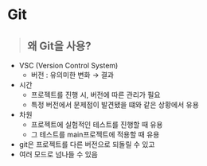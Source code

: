 # Git
> ## 왜 Git을 사용?
* VSC (Version Control System)
  * 버전 : 유의미한 변화 &rarr; 결과
* 시간
  * 프로젝트를 진행 시, 버전에 따른 관리가 필요
  * 특정 버전에서 문제점이 발견됐을 떄와 같은 상황에서 유용
* 차원
  * 프로젝트에 실험적인 테스트를 진행할 때 유용
  * 그 테스트를 main프로젝트에 적용할 때 유용
* git은 프로젝트를 다른 버전으로 되돌릴 수 있고
* 여러 모드로 넘나들 수 있음

